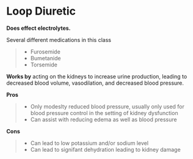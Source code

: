 # Loop Diuretic

**Does effect electrolytes.**

Several different medications in this class

> - Furosemide
> - Bumetanide
> - Torsemide


**Works by** acting on the kidneys to increase urine production, leading to decreased blood volume, vasodilation, and decreased blood pressure.

**Pros**

> - Only modeslty reduced blood pressure, usually only used for blood pressure control in the setting of kidney dysfunction
> - Can assist with reducing edema as well as blood pressure

**Cons**

> - Can lead to low potassium and/or sodium level
> - Can lead to signifant dehydration leading to kidney damage
